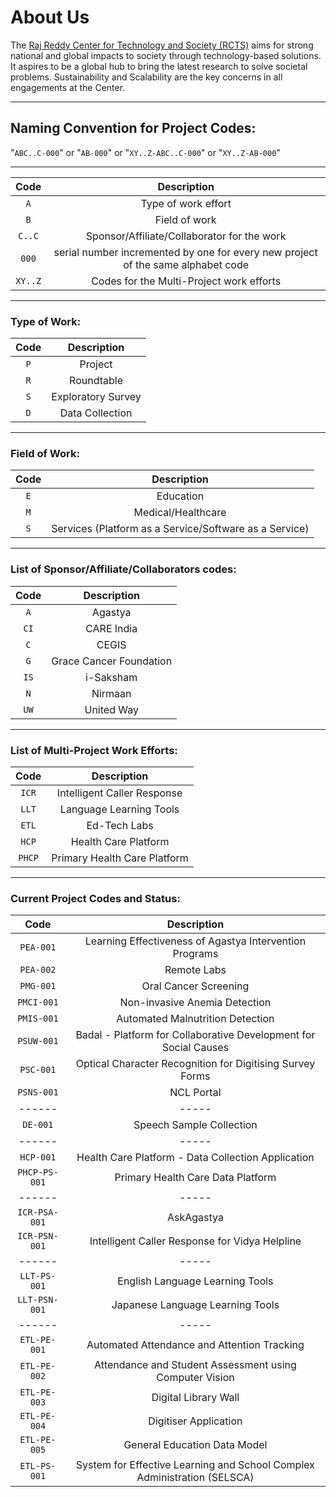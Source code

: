 # About Us
The [Raj Reddy Center for Technology and Society (RCTS)](https://rcts.iiit.ac.in/) aims for strong national and global impacts to society through technology-based solutions. It aspires to be a global hub to bring the latest research to solve societal problems. Sustainability and Scalability are the key concerns in all engagements at the Center.

------------------------------------------------------
## Naming Convention for Project Codes:


"`ABC..C-000`" or "`AB-000`" or "`XY..Z-ABC..C-000`" or "`XY..Z-AB-000`"

----------------------------------------------------------------------------------------
| Code | Description |
|:---:|:---:|
| `A` | Type of work effort |
| `B` | Field of work |
| `C..C` | Sponsor/Affiliate/Collaborator for the work |
| `000` | serial number incremented by one for every new project of the same alphabet code |
| `XY..Z` | Codes for the Multi-Project work efforts |



----------------------------------------------------------------------------------------
### Type of Work:
| Code | Description |
|:---:|:---:|
|`P` | Project |
|`R` | Roundtable |
|`S` | Exploratory Survey |
|`D` | Data Collection |


----------------------------------------------------------------------------------------
### Field of Work:
| Code | Description |
|:---:|:---:|
| `E` | Education |
| `M` | Medical/Healthcare |
| `S` | Services (Platform as a Service/Software as a Service) |


----------------------------------------------------------------------------------------
### List of Sponsor/Affiliate/Collaborators codes:
| Code | Description |
|:---:|:---:|
| `A` | Agastya |
| `CI` | CARE India |
| `C` | CEGIS |
| `G` | Grace Cancer Foundation |
| `IS` | i-Saksham |
| `N`  | Nirmaan |
| `UW` | United Way |


----------------------------------------------------------------------------------------
### List of Multi-Project Work Efforts:
| Code | Description |
|:---:|:---:|
| `ICR` | Intelligent Caller Response |
| `LLT` | Language Learning Tools |
| `ETL` | Ed-Tech Labs |
| `HCP` | Health Care Platform |
| `PHCP` | Primary Health Care Platform |

----------------------------------------------------------------------------------------
### Current Project Codes and Status:
| Code | Description |
|:---:|:---:|
| `PEA-001` | Learning Effectiveness of Agastya Intervention Programs |
| `PEA-002` | Remote Labs |
| `PMG-001` | Oral Cancer Screening |
| `PMCI-001` | Non-invasive Anemia Detection |
| `PMIS-001` | Automated Malnutrition Detection |
| `PSUW-001` | Badal - Platform for Collaborative Development for Social Causes |
| `PSC-001` | Optical Character Recognition for Digitising Survey Forms |
| `PSNS-001` | NCL Portal |
|------|-----|
| `DE-001` | Speech Sample Collection |
|------|-----|
| `HCP-001` | Health Care Platform - Data Collection Application |
| `PHCP-PS-001` | Primary Health Care Data Platform |
|------|-----|
| `ICR-PSA-001` | AskAgastya |
| `ICR-PSN-001` | Intelligent Caller Response for Vidya Helpline |
|------|-----|
| `LLT-PS-001` | English Language Learning Tools |
| `LLT-PSN-001` | Japanese Language Learning Tools |
|------|-----|
| `ETL-PE-001` | Automated Attendance and Attention Tracking |
| `ETL-PE-002` | Attendance and Student Assessment using Computer Vision |
| `ETL-PE-003` | Digital Library Wall |
| `ETL-PE-004` | Digitiser Application |
| `ETL-PE-005` | General Education Data Model |
| `ETL-PS-001` | System for Effective Learning and School Complex Administration (SELSCA) |
